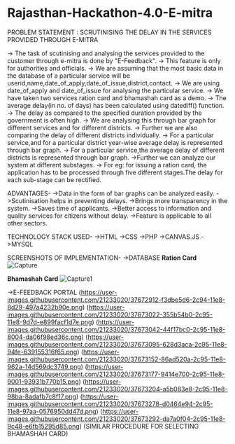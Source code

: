 # Rajasthan-Hackathon-4.0-E-mitra

PROBLEM STATEMENT : SCRUTINISING THE DELAY IN THE SERVICES PROVIDED THROUGH E-MITRA

-> The task of scutinising and analysing the services provided to the customer through e-mitra is done by "E-Feedback".
-> This feature is only for authorities and officials.
-> We are assuming that the most basic data in the database of a particular service will be userid,name,date_of_apply,date_of_issue,district,contact.
-> We are using date_of_apply and date_of_issue for analysing the particular service.
-> We have taken two services ration card and bhamashah card as a demo.
-> The average delay(in no. of days) has been calculated using datediff() function.
-> The delay as compared to the specified duration provided by the government is often high.
-> We are analysing this through bar graph for different services and for different districts.
-> Further we are also comparing the delay of different districts individually.
-> For a particular service,and for a particular district year-wise average delay is represented through bar graph.
-> For a particular service,the average delay of different districts is represented through bar graph.
->Further we can analyze our system at different substages.
-> For eg: for issuing a ration card, the application has to be processed through five different stages.The delay for each sub-stage can be rectified.

ADVANTAGES-
->Data in the form of bar graphs can be analyzed easily.
->Scutinisation helps in preventing delays.
->Brings more transparency in the system.
->Saves time of applicants.
->Better access to information and quality services for citizens without delay.
->Feature is applicable to all other sectors. 

TECHNOLOGY STACK USED-
->HTML
->CSS
->PHP
->CANVAS.JS
->MYSQL

SCREENSHOTS OF IMPLEMENTATION-
->DATABASE
**Ration Card**
![Capture](https://user-images.githubusercontent.com/21233020/103877365-f6f17f00-50fa-11eb-9091-e1c4a3863a0c.PNG)

**Bhamashah Card**
![Capture1](https://user-images.githubusercontent.com/21233020/103877594-4f288100-50fb-11eb-8c04-968b2f987076.PNG)


->E-FEEDBACK PORTAL 
(https://user-images.githubusercontent.com/21233020/37672912-f3dbe5d6-2c94-11e8-8d29-497a4232b90e.png)
(https://user-images.githubusercontent.com/21233020/37673022-355b54b0-2c95-11e8-9d7d-e899facf1d7e.png)
(https://user-images.githubusercontent.com/21233020/37673042-44f17bc0-2c95-11e8-8004-da06f98ed36c.png)
(https://user-images.githubusercontent.com/21233020/37673095-628d3aca-2c95-11e8-94fe-639155316f65.png)
(https://user-images.githubusercontent.com/21233020/37673152-86ad520a-2c95-11e8-962a-14d569dc3749.png)
(https://user-images.githubusercontent.com/21233020/37673177-9414e700-2c95-11e8-9001-93931b770b15.png)
(https://user-images.githubusercontent.com/21233020/37673204-a5b083e8-2c95-11e8-98ba-8adafb7c8f17.png)
(https://user-images.githubusercontent.com/21233020/37673278-d0464e94-2c95-11e8-97aa-0576950dd47d.png)
(https://user-images.githubusercontent.com/21233020/37673292-da7a0f04-2c95-11e8-9c48-e6fb15295d85.png)
(SIMILAR PROCEDURE FOR SELECTING BHAMASHAH CARD)


